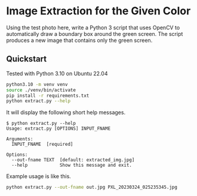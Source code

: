 # Image Extraction for the Given Color

Using the test photo here, write a Python 3 script that uses OpenCV to automatically draw a boundary box around the green screen. The script produces a new image that contains only the green screen.


## Quickstart

Tested with Python 3.10 on Ubuntu 22.04

```sh
python3.10 -m venv venv
source ./venv/bin/activate
pip install -r requirements.txt
python extract.py --help
```

It will display the following short help messages.

```
$ python extract.py --help
Usage: extract.py [OPTIONS] INPUT_FNAME

Arguments:
  INPUT_FNAME  [required]

Options:
  --out-fname TEXT  [default: extracted_img.jpg]
  --help            Show this message and exit.
```

Example usage is like this.

```sh
python extract.py --out-fname out.jpg PXL_20230324_025235345.jpg
```
